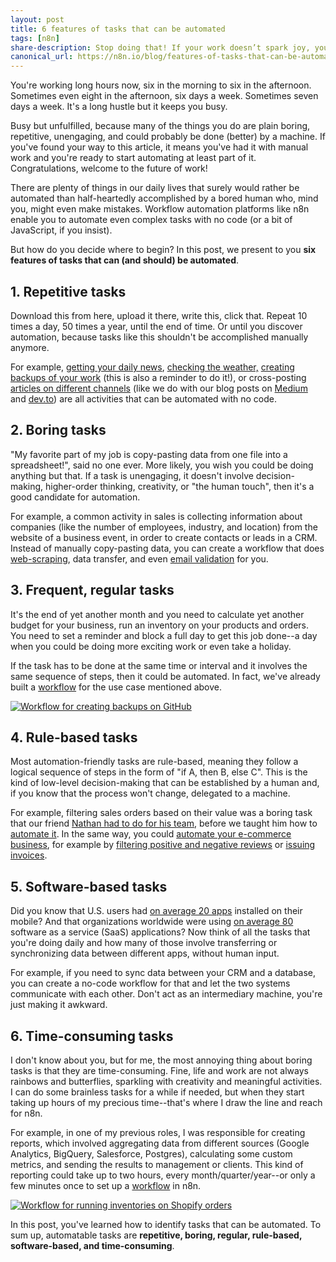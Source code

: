 ```yaml
---
layout: post
title: 6 features of tasks that can be automated
tags: [n8n]
share-description: Stop doing that! If your work doesn’t spark joy, you should automate it (or do something else entirely)–but first, check if it meets these six criteria.
canonical_url: https://n8n.io/blog/features-of-tasks-that-can-be-automated/
---
```


You're working long hours now, six in the morning to six in the afternoon. Sometimes even eight in the afternoon, six days a week. Sometimes seven days a week. It's a long hustle but it keeps you busy.

Busy but unfulfilled, because many of the things you do are plain boring, repetitive, unengaging, and could probably be done (better) by a machine. If you've found your way to this article, it means you've had it with manual work and you're ready to start automating at least part of it. Congratulations, welcome to the future of work!

There are plenty of things in our daily lives that surely would rather be automated than half-heartedly accomplished by a bored human who, mind you, might even make mistakes. Workflow automation platforms like n8n enable you to automate even complex tasks with no code (or a bit of JavaScript, if you insist).

But how do you decide where to begin? In this post, we present to you **six features of tasks that can (and should) be automated**.


## 1\. Repetitive tasks

Download this from here, upload it there, write this, click that. Repeat 10 times a day, 50 times a year, until the end of time. Or until you discover automation, because tasks like this shouldn't be accomplished manually anymore.

For example, [getting your daily news](https://docs.n8n.io/courses/level-one/chapter-2.html), [checking the weather,](https://docs.n8n.io/getting-started/create-your-first-workflow/daily-weather-notifications/) [creating backups of your work](https://n8n.io/workflows/1222) (this is also a reminder to do it!), or cross-posting [articles on different channels](https://n8n.io/blog/learn-how-to-automatically-cross-post-your-content-with-n8n/) (like we do with our blog posts on [Medium](https://medium.com/n8n-io) and [dev.to](https://dev.to/n8n)) are all activities that can be automated with no code.

## 2\. Boring tasks

"My favorite part of my job is copy-pasting data from one file into a spreadsheet!", said no one ever. More likely, you wish you could be doing anything but that. If a task is unengaging, it doesn't involve decision-making, higher-order thinking, creativity, or "the human touch", then it's a good candidate for automation.

For example, a common activity in sales is collecting information about companies (like the number of employees, industry, and location) from the website of a business event, in order to create contacts or leads in a CRM. Instead of manually copy-pasting data, you can create a workflow that does [web-scraping](https://n8n.io/blog/how-uproc-scraped-a-multi-page-website-with-a-low-code-workflow/), data transfer, and even [email validation](https://n8n.io/workflows/1055) for you.

## 3\. Frequent, regular tasks

It's the end of yet another month and you need to calculate yet another budget for your business, run an inventory on your products and orders. You need to set a reminder and block a full day to get this job done--a day when you could be doing more exciting work or even take a holiday.

If the task has to be done at the same time or interval and it involves the same sequence of steps, then it could be automated. In fact, we've already built a [workflow](https://n8n.io/workflows/1207) for the use case mentioned above.

[![Workflow for creating backups on GitHub](https://f000.backblazeb2.com/file/n8n-website-images/5c7c9905bf8d406b9f222a375c1b8dda.png)](https://n8n.io/workflows/1222 "Workflow for creating backups on GitHub")


## 4\. Rule-based tasks

Most automation-friendly tasks are rule-based, meaning they follow a logical sequence of steps in the form of "if A, then B, else C". This is the kind of low-level decision-making that can be established by a human and, if you know that the process won't change, delegated to a machine.

For example, filtering sales orders based on their value was a boring task that our friend [Nathan had to do for his team](https://docs.n8n.io/courses/level-one/chapter-3.html), before we taught him how to [automate it](https://docs.n8n.io/courses/level-one/chapter-4.html). In the same way, you could [automate your e-commerce business](https://n8n.io/blog/no-code-ecommerce-workflow-automations/), for example by [filtering positive and negative reviews](https://n8n.io/workflows/1075) or [issuing invoices](https://n8n.io/workflows/1206).

## 5\. Software-based tasks

Did you know that U.S. users had [on average 20 apps](https://www.statista.com/statistics/267309/number-of-apps-on-mobile-phones/) installed on their mobile? And that organizations worldwide were using [on average 80](https://www.statista.com/statistics/1233538/average-number-saas-apps-yearly/) software as a service (SaaS) applications? Now think of all the tasks that you're doing daily and how many of those involve transferring or synchronizing data between different apps, without human input.

For example, if you need to sync data between your CRM and a database, you can create a no-code workflow for that and let the two systems communicate with each other. Don't act as an intermediary machine, you're just making it awkward.

## 6\. Time-consuming tasks

I don't know about you, but for me, the most annoying thing about boring tasks is that they are time-consuming. Fine, life and work are not always rainbows and butterflies, sparkling with creativity and meaningful activities. I can do some brainless tasks for a while if needed, but when they start taking up hours of my precious time--that's where I draw the line and reach for n8n.

For example, in one of my previous roles, I was responsible for creating reports, which involved aggregating data from different sources (Google Analytics, BigQuery, Salesforce, Postgres), calculating some custom metrics, and sending the results to management or clients. This kind of reporting could take up to two hours, every month/quarter/year--or only a few minutes once to set up a [workflow](https://n8n.io/workflows/892) in n8n.

[![Workflow for running inventories on Shopify orders](https://f000.backblazeb2.com/file/n8n-website-images/338ebf4b187a49f2a376b91394ea62a6.png)](https://n8n.io/workflows/1207 "Workflow for running inventories on Shopify orders")


In this post, you've learned how to identify tasks that can be automated. To sum up, automatable tasks are **repetitive, boring, regular, rule-based, software-based, and time-consuming**.